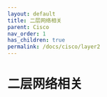 ```yaml
---
layout: default
title: 二层网络相关
parent: Cisco
nav_order: 1
has_children: true
permalink: /docs/cisco/layer2
---
```


# 二层网络相关

